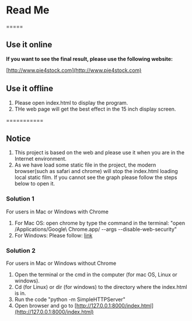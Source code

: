 # Read Me
=====

## Use it online
**If you want to see the final result, please use the following website:**

[http://www.pie4stock.com](http://www.pie4stock.com)

## Use it offline
1. Please open index.html to display the program.
2. THe web page will get the best effect in the 15 inch display screen.


===========
## Notice

1. This project is based on the web and please use it when you are in the Internet environment.
2. As we have load some static file in the project, the modern browser(such as safari and chrome) will stop the index.html loading local static film. If you cannot see the graph please follow the steps below to open it.

### Solution 1
For users in Mac or Windows with Chrome

1. For Mac OS: open chrome by type the command in the terminal:
   "open /Applications/Google\ Chrome.app/ --args --disable-web-security"
2. For Windows: Please follow: [link](http://blog.csdn.net/dandanzmc/article/details/31344267)

### Solution 2
For users in Mac or Windows without Chrome

1. Open the terminal or the cmd in the computer (for mac OS, Linux or windows). 
2. Cd (for Linux) or dir (for windows) to the directory where the index.html is in.
3. Run the code "python -m SimpleHTTPServer"
4. Open browser and go to [http://127.0.0.1:8000/index.html](http://127.0.0.1:8000/index.html)

